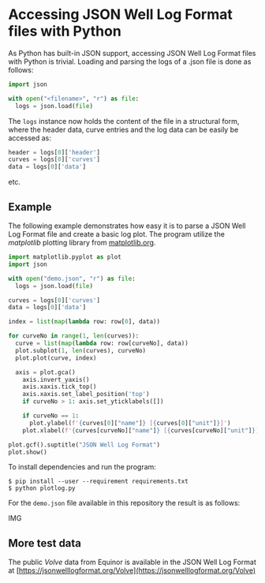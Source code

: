 # Accessing JSON Well Log Format files with Python

As Python has built-in JSON support, accessing JSON Well Log Format files with
Python is trivial. Loading and parsing the logs of a .json file is done as follows:

```python
import json

with open("<filename>", "r") as file:
  logs = json.load(file)
```

The ```logs``` instance now holds the content of the file in a structural form,
where the header data, curve entries and the log data can be easily be accessed as:

```python
header = logs[0]['header']
curves = logs[0]['curves']
data = logs[0]['data']
```

etc.


## Example

The following example demonstrates how easy it is to parse a JSON Well Log Format
file and create a basic log plot. The program utilize the
_matplotlib_ plotting library from [matplotlib.org](https://matplotlib.org).


```python
import matplotlib.pyplot as plot
import json

with open("demo.json", "r") as file:
  logs = json.load(file)

curves = logs[0]['curves']
data = logs[0]['data']

index = list(map(lambda row: row[0], data))

for curveNo in range(1, len(curves)):
  curve = list(map(lambda row: row[curveNo], data))
  plot.subplot(1, len(curves), curveNo)
  plot.plot(curve, index)

  axis = plot.gca()
    axis.invert_yaxis()
    axis.xaxis.tick_top()
    axis.xaxis.set_label_position('top')
    if curveNo > 1: axis.set_yticklabels([])

    if curveNo == 1:
      plot.ylabel(f'{curves[0]["name"]} [{curves[0]["unit"]}]')
    plot.xlabel(f'{curves[curveNo]["name"]} [{curves[curveNo]["unit"]}]')

plot.gcf().suptitle("JSON Well Log Format")
plot.show()
```


To install dependencies and run the program:

```
$ pip install --user --requirement requirements.txt
$ python plotlog.py
```


For the ```demo.json``` file available in this repository the result is as follows:


IMG



## More test data

The public _Volve_ data from Equinor is available in the JSON Well Log Format
at [https://jsonwelllogformat.org/Volve](https://jsonwelllogformat.org/Volve)

